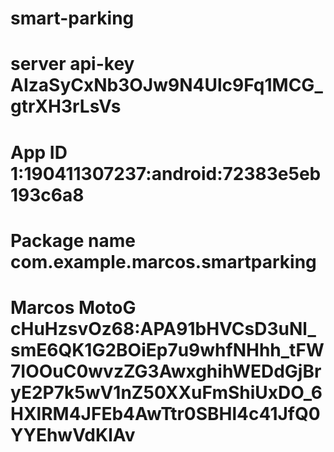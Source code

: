 # smart-parking
# server api-key AIzaSyCxNb3OJw9N4Ulc9Fq1MCG_gtrXH3rLsVs
# App ID 1:190411307237:android:72383e5eb193c6a8
# Package name com.example.marcos.smartparking
# Marcos MotoG cHuHzsvOz68:APA91bHVCsD3uNl_smE6QK1G2BOiEp7u9whfNHhh_tFW7IOOuC0wvzZG3AwxghihWEDdGjBryE2P7k5wV1nZ50XXuFmShiUxDO_6HXlRM4JFEb4AwTtr0SBHl4c41JfQ0YYEhwVdKlAv
